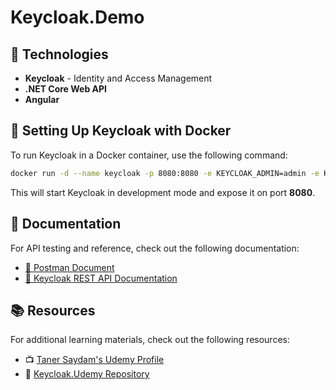 # Keycloak.Demo

## 🚀 Technologies
- **Keycloak** - Identity and Access Management
- **.NET Core Web API**
- **Angular**

## 🐳 Setting Up Keycloak with Docker
To run Keycloak in a Docker container, use the following command:
```sh
docker run -d --name keycloak -p 8080:8080 -e KEYCLOAK_ADMIN=admin -e KEYCLOAK_ADMIN_PASSWORD=admin quay.io/keycloak/keycloak:25.0.2 start-dev
```
This will start Keycloak in development mode and expose it on port **8080**.

## 📑 Documentation
For API testing and reference, check out the following documentation:
- [📄 Postman Document](https://documenter.getpostman.com/view/42215598/2sAYkBs1jY#637289c4-8776-470d-8be9-38421e9556c4)
- [📘 Keycloak REST API Documentation](https://www.keycloak.org/docs-api/latest/rest-api/index.html)

## 📚 Resources
For additional learning materials, check out the following resources:

- 📺 [Taner Saydam's Udemy Profile](https://www.udemy.com/user/taner-saydam/?kw=taner+saydam&src=sac)
- 🐙 [Keycloak.Udemy Repository](https://github.com/TanerSaydam/Keycloak.Udemy)
